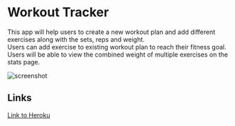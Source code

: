 # Workout Tracker

This app will help users to create a new workout plan and add different exercises along with the sets, reps and weight.  
Users can add exercise to existing workout plan to reach their fitness goal.  
Users will be able to view the combined weight of multiple exercises on the stats page.  

![screenshot](public/imgs/bracketspage.png)

## Links

[Link to Heroku](https://prabin-workout.herokuapp.com/?id=5f9dcdaa43957b0017e13067)
